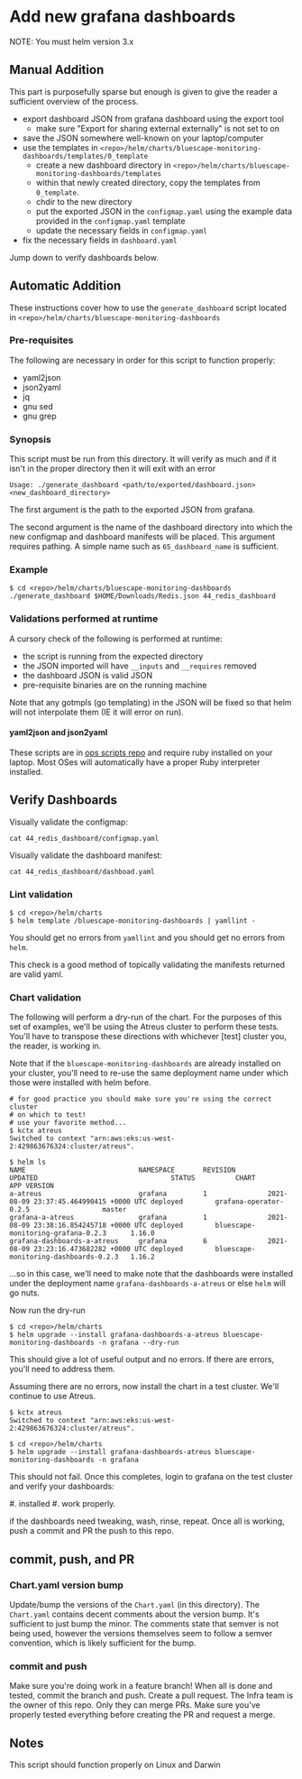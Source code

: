 # Add new grafana dashboards

NOTE: You must helm version 3.x

## Manual Addition

This part is purposefully sparse but enough is given to give the reader a sufficient overview
of the process.

 * export dashboard JSON from grafana dashboard using the export tool
   * make sure "Export for sharing external externally" is not set to on
 * save the JSON somewhere well-known on your laptop/computer
 * use the templates in `<repo>/helm/charts/bluescape-monitoring-dashboards/templates/0_template`
   * create a new dashboard directory in `<repo>/helm/charts/bluescape-monitoring-dashboards/templates`
   * within that newly created directory, copy the templates from `0_template`.
   * chdir to the new directory
   * put the exported JSON in the `configmap.yaml` using the example data
     provided in the `configmap.yaml` template
   * update the necessary fields in `configmap.yaml`
 * fix the necessary fields in `dashboard.yaml`

Jump down to verify dashboards below.

## Automatic Addition

These instructions cover how to use the `generate_dashboard` script located
in `<repo>/helm/charts/bluescape-monitoring-dashboards`

### Pre-requisites

The following are necessary in order for this script to function
properly:

  * yaml2json
  * json2yaml
  * jq
  * gnu sed
  * gnu grep

### Synopsis

This script must be run from this directory. It will verify as much
and if it isn't in the proper directory then it will exit with an error


```
Usage: ./generate_dashboard <path/to/exported/dashboard.json> <new_dashboard_directory>

```

The first argument is the path to the exported JSON from grafana.

The second argument is the name of the dashboard directory into which
the new configmap and dashboard manifests will be placed. This argument requires
pathing. A simple name such as `65_dashboard_name` is sufficient.

### Example

```
$ cd <repo>/helm/charts/bluescape-monitoring-dashboards
./generate_dashboard $HOME/Downloads/Redis.json 44_redis_dashboard
```

### Validations performed at runtime

A cursory check of the following is performed at runtime:

  * the script is running from the expected directory
  * the JSON imported will have `__inputs` and `__requires` removed
  * the dashboard JSON is valid JSON
  * pre-requisite binaries are on the running machine

Note that any gotmpls (go templating) in the JSON will be fixed so that helm will
not interpolate them (IE it will error on run).

#### yaml2json and json2yaml

These scripts are in [ops scripts repo][1] and require ruby installed on
your laptop. Most OSes will automatically have a proper Ruby interpreter installed.

## Verify Dashboards

Visually validate the configmap:

```
cat 44_redis_dashboard/configmap.yaml
```

Visually validate the dashboard manifest:

```
cat 44_redis_dashboard/dashboad.yaml
```

### Lint validation

```
$ cd <repo>/helm/charts
$ helm template /bluescape-monitoring-dashboards | yamllint -
```

You should get no errors from `yamllint` and you should get no errors
from `helm`.

This check is a good method of topically validating the manifests returned are
valid yaml.

### Chart validation

The following will perform a dry-run of the chart. For the purposes of this
set of examples, we'll be using the Atreus cluster to perform these tests.
You'll have to transpose these directions with whichever [test] cluster you, the
reader, is working in.

Note that if the `bluescape-monitoring-dashboards` are already installed on your
cluster, you'll need to re-use the same deployment name under which those were
installed with helm before.

```
# for good practice you should make sure you're using the correct cluster
# on which to test!
# use your favorite method...
$ kctx atreus
Switched to context "arn:aws:eks:us-west-2:429863676324:cluster/atreus".

$ helm ls
NAME                            NAMESPACE       REVISION        UPDATED                                 STATUS          CHART                                   APP VERSION
a-atreus                        grafana         1               2021-08-09 23:37:45.464990415 +0000 UTC deployed        grafana-operator-0.2.5                  master
grafana-a-atreus                grafana         1               2021-08-09 23:38:16.854245718 +0000 UTC deployed        bluescape-monitoring-grafana-0.2.3      1.16.0
grafana-dashboards-a-atreus     grafana         6               2021-08-09 23:23:16.473682282 +0000 UTC deployed        bluescape-monitoring-dashboards-0.2.3   1.16.2
```

...so in this case, we'll need to make note that the dashboards were
installed under the deployment name `grafana-dashboards-a-atreus` or else `helm`
will go nuts.

Now run the dry-run

```
$ cd <repo>/helm/charts
$ helm upgrade --install grafana-dashboards-a-atreus bluescape-monitoring-dashboards -n grafana --dry-run
```

This should give a lot of useful output and no errors. If there are errors,
you'll need to address them.

Assuming there are no errors, now install the chart in a test cluster. We'll continue to use Atreus.

```
$ kctx atreus
Switched to context "arn:aws:eks:us-west-2:429863676324:cluster/atreus".

$ cd <repo>/helm/charts
$ helm upgrade --install grafana-dashboards-atreus bluescape-monitoring-dashboards -n grafana
```

This should not fail. Once this completes, login to grafana on the test cluster
and verify your dashboards:

 #. installed
 #. work properly.

if the dashboards need tweaking, wash, rinse, repeat. Once all is working, push a
commit and PR the push to this repo.

## commit, push, and PR

### Chart.yaml version bump

Update/bump the versions of the `Chart.yaml` (in this directory). The `Chart.yaml` contains
decent comments about the version bump. It's sufficient to just bump the minor. The comments
state that semver is not being used, however the versions themselves seem to follow a semver
convention, which is likely sufficient for the bump.

### commit and push

Make sure you're doing work in a feature branch! When all is done and tested, commit the
branch and push. Create a pull request. The Infra team is the owner of this repo. Only they
can merge PRs. Make sure you've properly tested everything before creating the PR and request
a merge.

## Notes

This script should function properly on Linux and Darwin

[1]:https://github.com/Bluescape/ops/tree/develop/scripts
